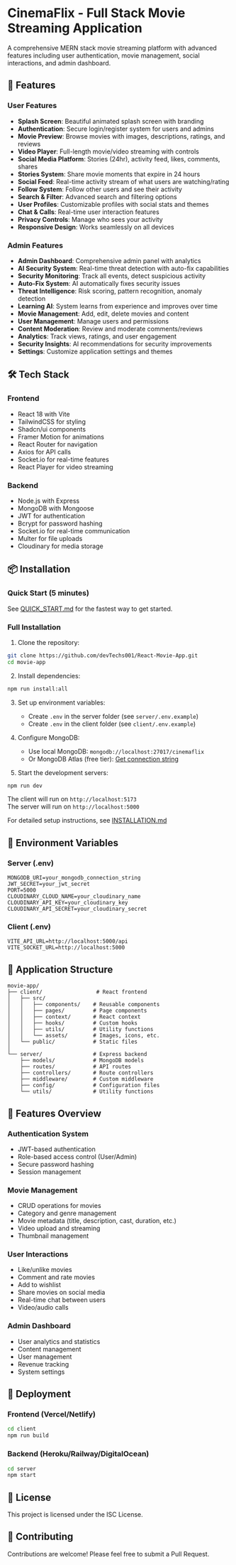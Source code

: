 # CinemaFlix - Full Stack Movie Streaming Application

A comprehensive MERN stack movie streaming platform with advanced features including user authentication, movie management, social interactions, and admin dashboard.

## 🚀 Features

### User Features
- **Splash Screen**: Beautiful animated splash screen with branding
- **Authentication**: Secure login/register system for users and admins
- **Movie Preview**: Browse movies with images, descriptions, ratings, and reviews
- **Video Player**: Full-length movie/video streaming with controls
- **Social Media Platform**: Stories (24hr), activity feed, likes, comments, shares
- **Stories System**: Share movie moments that expire in 24 hours
- **Social Feed**: Real-time activity stream of what users are watching/rating
- **Follow System**: Follow other users and see their activity
- **Search & Filter**: Advanced search and filtering options
- **User Profiles**: Customizable profiles with social stats and themes
- **Chat & Calls**: Real-time user interaction features
- **Privacy Controls**: Manage who sees your activity
- **Responsive Design**: Works seamlessly on all devices

### Admin Features
- **Admin Dashboard**: Comprehensive admin panel with analytics
- **AI Security System**: Real-time threat detection with auto-fix capabilities
- **Security Monitoring**: Track all events, detect suspicious activity
- **Auto-Fix System**: AI automatically fixes security issues
- **Threat Intelligence**: Risk scoring, pattern recognition, anomaly detection
- **Learning AI**: System learns from experience and improves over time
- **Movie Management**: Add, edit, delete movies and content
- **User Management**: Manage users and permissions
- **Content Moderation**: Review and moderate comments/reviews
- **Analytics**: Track views, ratings, and user engagement
- **Security Insights**: AI recommendations for security improvements
- **Settings**: Customize application settings and themes

## 🛠️ Tech Stack

### Frontend
- React 18 with Vite
- TailwindCSS for styling
- Shadcn/ui components
- Framer Motion for animations
- React Router for navigation
- Axios for API calls
- Socket.io for real-time features
- React Player for video streaming

### Backend
- Node.js with Express
- MongoDB with Mongoose
- JWT for authentication
- Bcrypt for password hashing
- Socket.io for real-time communication
- Multer for file uploads
- Cloudinary for media storage

## 📦 Installation

### Quick Start (5 minutes)
See [QUICK_START.md](QUICK_START.md) for the fastest way to get started.

### Full Installation

1. Clone the repository:
```bash
git clone https://github.com/devTechs001/React-Movie-App.git
cd movie-app
```

2. Install dependencies:
```bash
npm run install:all
```

3. Set up environment variables:
   - Create `.env` in the server folder (see `server/.env.example`)
   - Create `.env` in the client folder (see `client/.env.example`)

4. Configure MongoDB:
   - Use local MongoDB: `mongodb://localhost:27017/cinemaflix`
   - Or MongoDB Atlas (free tier): [Get connection string](https://www.mongodb.com/cloud/atlas)

5. Start the development servers:
```bash
npm run dev
```

The client will run on `http://localhost:5173`  
The server will run on `http://localhost:5000`

For detailed setup instructions, see [INSTALLATION.md](INSTALLATION.md)

## 🔧 Environment Variables

### Server (.env)
```
MONGODB_URI=your_mongodb_connection_string
JWT_SECRET=your_jwt_secret
PORT=5000
CLOUDINARY_CLOUD_NAME=your_cloudinary_name
CLOUDINARY_API_KEY=your_cloudinary_key
CLOUDINARY_API_SECRET=your_cloudinary_secret
```

### Client (.env)
```
VITE_API_URL=http://localhost:5000/api
VITE_SOCKET_URL=http://localhost:5000
```

## 📱 Application Structure

```
movie-app/
├── client/                 # React frontend
│   ├── src/
│   │   ├── components/    # Reusable components
│   │   ├── pages/         # Page components
│   │   ├── context/       # React context
│   │   ├── hooks/         # Custom hooks
│   │   ├── utils/         # Utility functions
│   │   └── assets/        # Images, icons, etc.
│   └── public/            # Static files
│
└── server/                # Express backend
    ├── models/            # MongoDB models
    ├── routes/            # API routes
    ├── controllers/       # Route controllers
    ├── middleware/        # Custom middleware
    ├── config/            # Configuration files
    └── utils/             # Utility functions
```

## 🎨 Features Overview

### Authentication System
- JWT-based authentication
- Role-based access control (User/Admin)
- Secure password hashing
- Session management

### Movie Management
- CRUD operations for movies
- Category and genre management
- Movie metadata (title, description, cast, duration, etc.)
- Video upload and streaming
- Thumbnail management

### User Interactions
- Like/unlike movies
- Comment and rate movies
- Add to wishlist
- Share movies on social media
- Real-time chat between users
- Video/audio calls

### Admin Dashboard
- User analytics and statistics
- Content management
- User management
- Revenue tracking
- System settings

## 🚀 Deployment

### Frontend (Vercel/Netlify)
```bash
cd client
npm run build
```

### Backend (Heroku/Railway/DigitalOcean)
```bash
cd server
npm start
```

## 📝 License

This project is licensed under the ISC License.

## 👥 Contributing

Contributions are welcome! Please feel free to submit a Pull Request.
